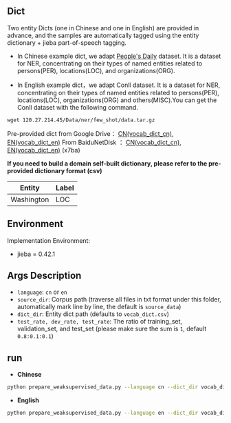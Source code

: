 ## Dict
Two entity Dicts (one in Chinese and one in English) are provided in advance, and the samples are automatically tagged using the entity dictionary + jieba part-of-speech tagging.

- In Chinese example dict, we adapt [People's Daily](https://github.com/OYE93/Chinese-NLP-Corpus/tree/master/NER/People's%20Daily) dataset. It is a dataset for NER, concentrating on their types of named entities related to persons(PER), locations(LOC), and organizations(ORG).

- In English example dict，we adapt Conll dataset. It is a dataset for NER, concentrating on their types of named entities related to persons(PER), locations(LOC), organizations(ORG) and others(MISC).You can get the Conll dataset with the following command.

```shell
wget 120.27.214.45/Data/ner/few_shot/data.tar.gz
```

Pre-provided dict from Google Drive： [CN(vocab_dict_cn), EN(vocab_dict_en)](https://drive.google.com/drive/folders/1PGANizeTsvEQFYTL8O1jrDLZwk_MPqO0?usp=sharing)
From BaiduNetDisk ： [CN(vocab_dict_cn), EN(vocab_dict_en)](https://pan.baidu.com/s/1a07W42ZByeZ00MZp5pZgxg) (x7ba)

**If you need to build a domain self-built dictionary, please refer to the pre-provided dictionary format (csv)**

| Entity | Label |
|  ----  | ----  |
| Washington | LOC  |




## Environment
Implementation Environment:  
- jieba = 0.42.1

## Args Description

- `language`: `cn` or `en`
- `source_dir`: Corpus path (traverse all files in txt format under this folder, automatically mark line by line, the default is `source_data`)
- `dict_dir`: Entity dict path (defaults to `vocab_dict.csv`)
- `test_rate, dev_rate, test_rate`: The ratio of training_set, validation_set, and test_set (please make sure the sum is `1`, default `0.8:0.1:0.1`)

## run

- **Chinese**
```bash
python prepare_weaksupervised_data.py --language cn --dict_dir vocab_dict_cn.csv
```

- **English**
```bash
python prepare_weaksupervised_data.py --language en --dict_dir vocab_dict_en.csv
```
